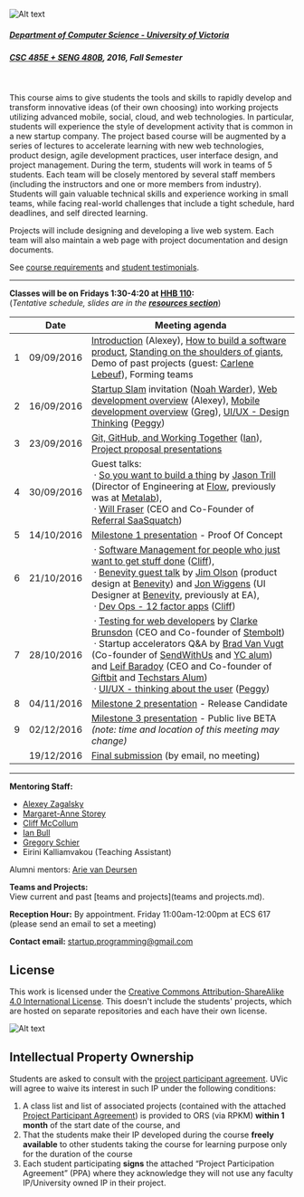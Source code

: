![Alt text](images/logo.png)

##### [Department of Computer Science - University of Victoria](http://www.csc.uvic.ca/)
##### [CSC 485E + SENG 480B](https://heat.csc.uvic.ca/coview/outline/2016/Fall/CSC/485E), 2016, Fall Semester
<br>

This course aims to give students the tools and skills to rapidly develop and transform innovative ideas (of their own choosing) into working projects utilizing advanced mobile, social, cloud, and web technologies. In particular, students will experience the style of development activity that is common in a new startup company. The project based course will be augmented by a series of lectures to accelerate learning with new web technologies, product design, agile development practices, user interface design, and project management. During the term, students will work in teams of 5 students. Each team will be closely mentored by several staff members (including the instructors and one or more members from industry). Students will gain valuable technical skills and experience working in small teams, while facing real-world challenges that include a tight schedule, hard deadlines, and self directed learning.

Projects will include designing and developing a live web system. Each team will also maintain a web page with project documentation and design documents.

See [course requirements](requirements.md) and [student testimonials](testimonials.md).

---

**Classes will be on Fridays 1:30-4:20 at [HHB 110](http://www.uvic.ca/home/about/campus-info/maps/maps/hhb.php):**  
(*Tentative schedule, slides are in the [**resources section**](resources)*)


| | Date | Meeting agenda |
| ---:| ---------- | -------------- |
| 1 | 09/09/2016 | [Introduction](https://speakerdeck.com/alexeyza/welcome-to-startup-programming-course-fall-2016) (Alexey), [How to build a software product](https://speakerdeck.com/alexeyza/how-to-build-a-software-product), [Standing on the shoulders of giants](http://prezi.com/mkn6azkr8kqt/standing-on-the-shoulders-of-giants-v4/), Demo of past projects (guest: [Carlene Lebeuf](http://clebeuf.github.io/)), Forming teams |
| 2 | 16/09/2016 | [Startup Slam](http://www.startupslam.io/) invitation ([Noah Warder](https://angel.co/noah-warder)), [Web development overview](https://speakerdeck.com/alexeyza/web-development-overview-2016) (Alexey), [Mobile development overview](https://docs.google.com/presentation/d/1kROO3-EDVNjYDe02Xf7GPpNwFz1XN5ZwfNmVbje-Zys) ([Greg](http://schier.co/)), [UI/UX - Design Thinking](resources/design_thinking2016.pdf?raw=true) ([Peggy](https://margaretannestorey.wordpress.com/)) |
| 3 | 23/09/2016 | [Git, GitHub, and Working Together](http://github.eclipsesource.com/introduction_to_git/) ([Ian](http://ianbull.com/)), [Project proposal presentations](/presenting%20your%20ideas.md) |
| 4 | 30/09/2016 | Guest talks:<br>&nbsp;·&nbsp;[So you want to build a thing](http://so-you-want-to-build-a-thing.surge.sh) by [Jason Trill](http://jjt.io/) (Director of Engineering at [Flow](https://www.getflow.com/), previously was at [Metalab](http://metalab.co/)),<br>&nbsp;·&nbsp;[Will Fraser](https://twitter.com/getfraser) (CEO and Co-Founder of [Referral SaaSquatch](https://www.referralsaasquatch.com)) |
| 5 | 14/10/2016 | [Milestone 1 presentation](/milestone%201%20-%20proof%20of%20concept.md) - Proof Of Concept |
| 6 | 21/10/2016 | &nbsp;·&nbsp;[Software Management for people who just want to get stuff done](http://www.slideshare.net/cliffmcc/software-managementfor-people-who-just-want-to-get-stuff-done) ([Cliff](https://ca.linkedin.com/in/cliffmccollum)),<br>&nbsp;·&nbsp;[Benevity guest talk](resources/benevity_guest_talk.pdf?raw=true) by [Jim Olson](http://islandsofno.ca/about.html) (product design at [Benevity](http://www.benevity.com/)) and [Jon Wiggens](https://twitter.com/jonwiggens) (UI Designer at [Benevity](http://www.benevity.com/), previously at EA),<br>&nbsp;·&nbsp;[Dev Ops - 12 factor apps](resources/devops_12_factor_apps.pdf?raw=true) ([Cliff](https://ca.linkedin.com/in/cliffmccollum)) |
| 7 | 28/10/2016 | &nbsp;·&nbsp;[Testing for web developers](resources/testing-clarke.pdf?raw=true) by [Clarke Brunsdon](https://twitter.com/cbrunsdon) (CEO and Co-founder of [Stembolt](https://stembolt.com))<br>&nbsp;·&nbsp;Startup accelerators Q&A by [Brad Van Vugt](https://twitter.com/bvanvugt) (Co-founder of [SendWithUs](https://www.sendwithus.com/) and [YC alum](https://www.ycombinator.com/)) and [Leif Baradoy](http://www.leifb.com/) (CEO and Co-founder of [Giftbit](https://www.giftbit.com/) and [Techstars Alum](http://www.techstars.com/))<br>&nbsp;·&nbsp;[UI/UX - thinking about the user](resources/ui_ux_thinking_about_the_user.pdf?raw=true) ([Peggy](https://margaretannestorey.wordpress.com/)) |
| 8 | 04/11/2016 | [Milestone 2 presentation](/milestone%202%20-%20release%20candidate.md) - Release Candidate |
| 9 | 02/12/2016 | [Milestone 3 presentation](/milestone%203%20-%20public%20beta.md) - Public live BETA<br>*(note: time and location of this meeting may change)* |
| | 19/12/2016 | [Final submission](/final%20submission.md) (by email, no meeting)

---

**Mentoring Staff:**

- [Alexey Zagalsky](http://alexeyza.com/)
- [Margaret-Anne Storey](https://margaretannestorey.wordpress.com/)
- [Cliff McCollum](https://ca.linkedin.com/in/cliffmccollum)
- [Ian Bull](http://ianbull.com/)
- [Gregory Schier](http://schier.co/)
- Eirini Kalliamvakou (Teaching Assistant)

Alumni mentors: [Arie van Deursen](http://www.st.ewi.tudelft.nl/~arie/)

**Teams and Projects:**  
View current and past [teams and projects](teams and projects.md).

**Reception Hour:** By appointment. Friday 11:00am-12:00pm at ECS 617 (please send an email to set a meeting) 

**Contact email:** [startup.programming@gmail.com](mailto:startup.programming@gmail.com)


## License
This work is licensed under the [Creative Commons Attribution-ShareAlike 4.0 International License](http://creativecommons.org/licenses/by-sa/4.0/). This doesn't include the students' projects, which are hosted on separate repositories and each have their own license.

![Alt text](https://i.creativecommons.org/l/by-sa/4.0/88x31.png "Creative Commons Attribution-ShareAlike 4.0 International License")

## Intellectual Property Ownership
Students are asked to consult with the [project participant agreement](resources/Project_Participant_Agreement.pdf). UVic will agree to waive its
interest in such IP under the following conditions:

1. A class list and list of associated projects (contained with the attached [Project Participant Agreement](resources/Project_Participant_Agreement.pdf)) is provided to ORS (via RPKM) **within 1 month** of the start date of the course, and
2. That the students make their IP developed during the course **freely available** to other students taking the course for learning purpose only for the duration of the course
3. Each student participating **signs** the attached “Project Participation Agreement” (PPA) where they acknowledge they will not use any faculty IP/University owned IP in their project.
